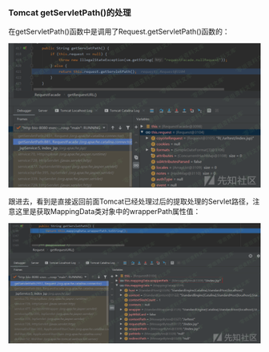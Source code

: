 ### Tomcat getServletPath()的处理

在getServletPath()函数中是调用了Request.getServletPath()函数的：

![](resource/TomcatgetServletPath()的处理/media/rId21.png)

跟进去，看到是直接返回前面Tomcat已经处理过后的提取处理的Servlet路径，注意这里是获取MappingData类对象中的wrapperPath属性值：

![](resource/TomcatgetServletPath()的处理/media/rId22.png)

